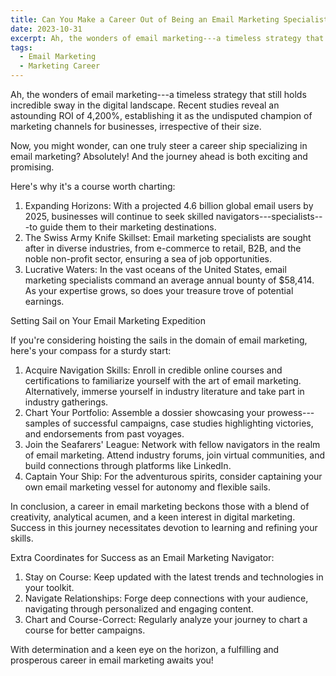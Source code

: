 ```yaml
---
title: Can You Make a Career Out of Being an Email Marketing Specialist?
date: 2023-10-31
excerpt: Ah, the wonders of email marketing---a timeless strategy that still holds incredible sway in the digital landscape. Recent studies reveal an astounding ROI of 4,200%, establishing it as the undisputed champion of marketing channels for businesses, irrespective of their size.
tags:
  - Email Marketing
  - Marketing Career
---
```


Ah, the wonders of email marketing---a timeless strategy that still holds incredible sway in the digital landscape. Recent studies reveal an astounding ROI of 4,200%, establishing it as the undisputed champion of marketing channels for businesses, irrespective of their size.

<!-- excerpt -->

Now, you might wonder, can one truly steer a career ship specializing in email marketing? Absolutely! And the journey ahead is both exciting and promising.

Here's why it's a course worth charting:

1.  Expanding Horizons: With a projected 4.6 billion global email users by 2025, businesses will continue to seek skilled navigators---specialists---to guide them to their marketing destinations.
2.  The Swiss Army Knife Skillset: Email marketing specialists are sought after in diverse industries, from e-commerce to retail, B2B, and the noble non-profit sector, ensuring a sea of job opportunities.
3.  Lucrative Waters: In the vast oceans of the United States, email marketing specialists command an average annual bounty of $58,414. As your expertise grows, so does your treasure trove of potential earnings.

Setting Sail on Your Email Marketing Expedition

If you're considering hoisting the sails in the domain of email marketing, here's your compass for a sturdy start:

1.  Acquire Navigation Skills: Enroll in credible online courses and certifications to familiarize yourself with the art of email marketing. Alternatively, immerse yourself in industry literature and take part in industry gatherings.
2.  Chart Your Portfolio: Assemble a dossier showcasing your prowess---samples of successful campaigns, case studies highlighting victories, and endorsements from past voyages.
3.  Join the Seafarers' League: Network with fellow navigators in the realm of email marketing. Attend industry forums, join virtual communities, and build connections through platforms like LinkedIn.
4.  Captain Your Ship: For the adventurous spirits, consider captaining your own email marketing vessel for autonomy and flexible sails.

In conclusion, a career in email marketing beckons those with a blend of creativity, analytical acumen, and a keen interest in digital marketing. Success in this journey necessitates devotion to learning and refining your skills.

Extra Coordinates for Success as an Email Marketing Navigator:

1.  Stay on Course: Keep updated with the latest trends and technologies in your toolkit.
2.  Navigate Relationships: Forge deep connections with your audience, navigating through personalized and engaging content.
3.  Chart and Course-Correct: Regularly analyze your journey to chart a course for better campaigns.

With determination and a keen eye on the horizon, a fulfilling and prosperous career in email marketing awaits you!
